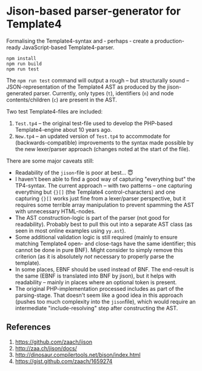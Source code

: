 # Jison-based parser-generator for Template4

Formalising the Template4-syntax and &dash; perhaps &dash; create a
production-ready JavaScript-based Template4-parser.

```
npm install
npm run build
npm run test
```

The `npm run test` command will output a rough &ndash; but structurally sound
&ndash; JSON-representation of the Template4 AST as produced by the
jison-generated parser. Currently, only types (`t`), identifiers (`n`) and node
contents/children (`c`) are present in the AST.

Two test Template4-files are included:

1. `Test.tp4` &ndash; the original test-file used to develop the PHP-based
   Template4-engine about 10 years ago.
2. `New.tp4` &ndash; an updated version of `Test.tp4` to accommodate for
   (backwards-compatible) improvements to the syntax made possible by the new
   lexer/parser approach (changes noted at the start of the file).

There are some major caveats still:

- Readability of the `jison`-file is poor at best... 😇
- I haven't been able to find a good way of capturing "everything but" the
  TP4-syntax. The current approach &ndash; with two patterns &ndash; one
  capturing everything but `{}[]` (the Template4 control-characters) and one
  capturing `{}[]` works just fine from a lexer/parser perspective, but it
  requires some terrible array manipulation to prevent spamming the AST with
  unnecessary HTML-nodes.
- The AST construction-logic is part of the parser (not good for readability).
  Probably best to pull this out into a separate AST class (as seen in most
  online examples using `yy.ast`).
- Some additional validation logic is still required (mainly to ensure matching
  Template4 open- and close-tags have the same identifier; this cannot be done
  in pure BNF). Might consider to simply remove this criterion (as it is
  absolutely _not_ necessary to properly parse the template).
- In some places, EBNF should be used instead of BNF. The end-result is the same
  (EBNF is translated into BNF by jison), but it helps with readability &ndash;
  mainly in places where an optional token is present.
- The original PHP-implementation processed includes as part of the
  parsing-stage. That doesn't seem like a good idea in this approach (pushes too
  much complexity into the `jison`file), which would require an intermediate
  "include-resolving" step after constructing the AST.

## References

1. https://github.com/zaach/jison
2. http://zaa.ch/jison/docs/
3. http://dinosaur.compilertools.net/bison/index.html
4. https://gist.github.com/zaach/1659274
